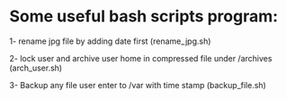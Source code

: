 # Some useful bash scripts program:

1- rename jpg file by adding date first (rename_jpg.sh)


2- lock user and archive user home in compressed file under /archives (arch_user.sh)


3- Backup any file user enter to /var with time stamp (backup_file.sh)
